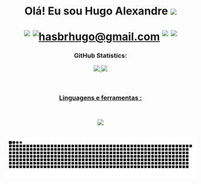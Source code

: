 

<h1 align="center">Olá! Eu sou Hugo Alexandre
  <img src="https://raw.githubusercontent.com/iampavangandhi/iampavangandhi/master/gifs/Hi.gif" 
         width="30px">

  <div display: "flex" align="center"><br>
<h3Contact: </h3
<!--Portfólio -->
 <!-- <a href="##" target="_blank"><img src="https://img.shields.io/badge/Portfólio-000000?style=for-the-badge&logo=logoColor=7F3ACE" style="vertical-align:top"></a> -->
<!-- Linkedin -->
  <a href="https://www.linkedin.com/in/hugo-alexandre-silva-a85643217/" target="_blank"><img src="https://img.shields.io/badge/LinkedIn-000000?style=for-the-badge&logo=linkedin&logoColor=7F3ACE" target="_blank" style="vertical-align:top"></a> 
  <!-- gmail -->
  <a href = "https://mail.google.com/mail/u/0/?fs=1&tf=cm&source=mailto&to=hasbrhugo@gmail.com"><img title="hasbrhugo@gmail.com" src="https://img.shields.io/badge/Gmail-000000?style=for-the-badge&logo=gmail&logoColor=7F3ACE" style="vertical-align:top"></a>
<!-- instagram -->
  <a href="https://www.instagram.com/hugo_has_/" target="_blank"><img src="https://img.shields.io/badge/Instagram-000000?style=for-the-badge&logo=instagram&logoColor=7F3ACE" style="vertical-align:top"></a>
<!-- whatsapp -->
 <a href="https://api.whatsapp.com/send?phone=5581983681154" target="_blank"><img src="https://img.shields.io/badge/WhatsApp-000000?style=for-the-badge&logo=whatsapp&logoColor=7F3ACE" style="vertical-align:top"></a>
 
  
</h1>
<div display: "flex" align="center">
<h3Contact: </h3
  
##

  <h3>GitHub Statistics:</h3>
  <a href="https://github.com/hugoAS007">
  
  <div align="center">
  <img height="160em" src="https://streak-stats.demolab.com?user=hugoAS007&theme=midnight-purple&hide_border=true&date_format=j%20M%5B%20Y%5D&hide_longest_streak=true"/>
  <img height="160em" src="https://github-readme-stats.vercel.app/api/top-langs/?username=hugoAS007&layout=compact&langs_count=8&theme=midnight-purple&hide_border=true"/>
  </div>
 <br>
 
 # 
<h3 align="center">Linguagens e ferramentas :</h3>
<div style="display: inline_blobk"><br>
<p align="center">
  <a href="https://skillicons.dev">
    <img src="https://skillicons.dev/icons?i=html,css,js,java,git,python" />
  </a>
</p>

##
    
![Snake animation](https://github.com/Ricmaloy/Ricmaloy/blob/output/github-contribution-grid-snake.svg) 

  
